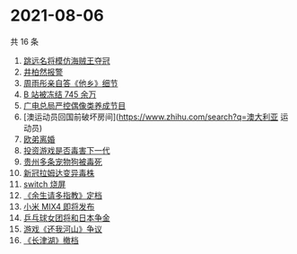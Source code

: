 # 2021-08-06

共 16 条

<!-- BEGIN -->
<!-- 最后更新时间 Fri Aug 06 2021 03:11:48 GMT+0800 (China Standard Time) -->

1. [跳远名将模仿海贼王夺冠](https://www.zhihu.com/search?q=海贼王)
1. [井柏然报警](https://www.zhihu.com/search?q=井柏然)
1. [周雨彤亲自答《他乡》细节](https://www.zhihu.com/search?q=我在他乡挺好的)
1. [B 站被冻结 745 余万](https://www.zhihu.com/search?q=哔哩哔哩)
1. [广电总局严控偶像类养成节目](https://www.zhihu.com/search?q=选秀节目)
1. [澳运动员回国前破坏房间](https://www.zhihu.com/search?q=澳大利亚 运动员)
1. [欧弟离婚](https://www.zhihu.com/search?q=欧弟)
1. [投资游戏是否毒害下一代](https://www.zhihu.com/search?q=网络游戏)
1. [贵州多条宠物狗被毒死](https://www.zhihu.com/search?q=宠物狗被毒死)
1. [新冠拉姆达变异毒株](https://www.zhihu.com/search?q=拉姆达)
1. [switch 烧屏](https://www.zhihu.com/search?q=switch)
1. [《余生请多指教》定档](https://www.zhihu.com/search?q=余生请多指教)
1. [小米 MIX4 即将发布](https://www.zhihu.com/search?q=小米mix4)
1. [乒乓球女团将和日本争金](https://www.zhihu.com/search?q=乒乓球女团)
1. [游戏《还我河山》争议](https://www.zhihu.com/search?q=还我河山)
1. [《长津湖》撤档](https://www.zhihu.com/search?q=长津湖)

<!-- END -->

